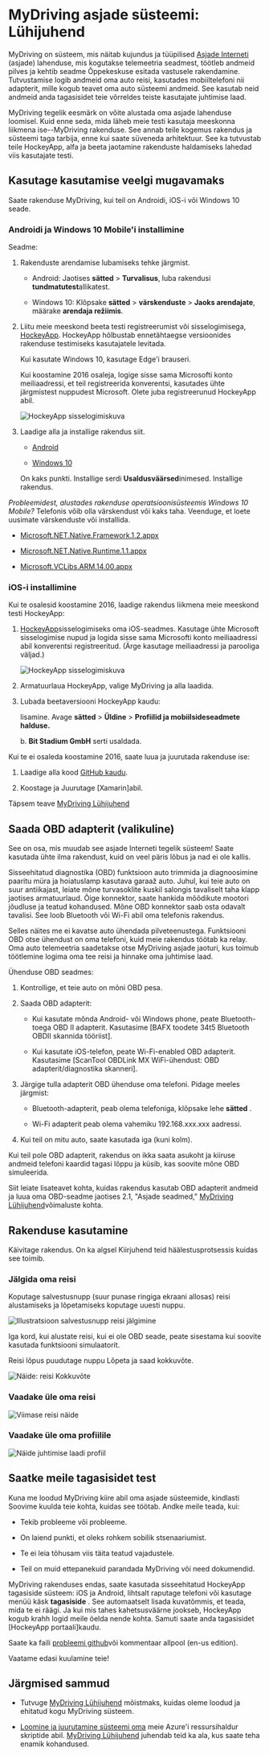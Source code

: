 <properties
    pageTitle="MyDriving Azure asjade näide: Lühijuhend | Microsoft Azure'i"
    description="Alustamine rakenduse, mis on täielik tutvustava arhitekt soovitud asjade süsteemi Microsoft Azure'i, sh voo Analytics, seadme õppimine ja sündmuse jaoturi abil."
    services=""
    documentationCenter=".net"
    suite=""
    authors="harikmenon"
    manager="douge"/>

<tags
    ms.service="multiple"
    ms.workload="tbd"
    ms.tgt_pltfrm="ibiza"
    ms.devlang="dotnet"
    ms.topic="article"
    ms.date="03/25/2016"
    ms.author="harikm"/>

# <a name="mydriving-iot-system-quick-start"></a>MyDriving asjade süsteemi: Lühijuhend

MyDriving on süsteem, mis näitab kujundus ja tüüpilised [Asjade Interneti](iot-suite-overview.md) (asjade) lahenduse, mis kogutakse telemeetria seadmest, töötleb andmeid pilves ja kehtib seadme Õppekeskuse esitada vastusele rakendamine. Tutvustamise logib andmeid oma auto reisi, kasutades mobiiltelefoni nii adapterit, mille kogub teavet oma auto süsteemi andmeid. See kasutab neid andmeid anda tagasisidet teie võrreldes teiste kasutajate juhtimise laad.

MyDriving tegelik eesmärk on võite alustada oma asjade lahenduse loomisel. Kuid enne seda, mida läheb meie testi kasutaja meeskonna liikmena ise--MyDriving rakenduse. See annab teile kogemus rakendus ja süsteemi taga tarbija, enne kui saate süveneda arhitektuur. See ka tutvustab teile HockeyApp, alfa ja beeta jaotamine rakenduste haldamiseks lahedad viis kasutajate testi.

## <a name="use-the-mobile-experience"></a>Kasutage kasutamise veelgi mugavamaks

Saate rakenduse MyDriving, kui teil on Androidi, iOS-i või Windows 10 seade.

### <a name="android-and-windows-10-mobile-installation"></a>Androidi ja Windows 10 Mobile'i installimine

Seadme:

1.  Rakenduste arendamise lubamiseks tehke järgmist.

    -   Android: Jaotises **sätted** > **Turvalisus**, luba rakendusi **tundmatutest**allikatest.

    -   Windows 10: Klõpsake **sätted** > **värskenduste** > **Jaoks arendajate**, määrake **arendaja režiimis**.

2.  Liitu meie meeskond beeta testi registreerumist või sisselogimisega, [HockeyApp](https://rink.hockeyapp.net). HockeyApp hõlbustab ennetähtaegse versioonides rakenduse testimiseks kasutajatele levitada.

    Kui kasutate Windows 10, kasutage Edge'i brauseri.

    Kui koostamine 2016 osaleja, logige sisse sama Microsofti konto meiliaadressi, et teil registreerida konverentsi, kasutades ühte järgmistest nuppudest Microsoft. Olete juba registreerunud HockeyApp abil.

    ![HockeyApp sisselogimiskuva](./media/iot-solution-get-started/image1.png)

3.  Laadige alla ja installige rakendus siit.

    -   [Android](http://rink.io/spMyDrivingAndroid)

    -   [Windows 10](http://rink.io/spMyDrivingUWP)

    On kaks punkti. Installige serdi **Usaldusväärsed**inimesed. Installige rakendus.

*Probleemidest, alustades rakenduse operatsioonisüsteemis Windows 10 Mobile?* Telefonis võib olla värskendust või kaks taha. Veenduge, et loete uusimate värskenduste või installida.

 - [Microsoft.NET.Native.Framework.1.2.appx](https://download.hockeyapp.net/packages/win10/Microsoft.NET.Native.Framework.1.2.appx) 

 - [Microsoft.NET.Native.Runtime.1.1.appx](https://download.hockeyapp.net/packages/win10/Microsoft.NET.Native.Runtime.1.1.appx) 

 - [Microsoft.VCLibs.ARM.14.00.appx](https://download.hockeyapp.net/packages/win10/Microsoft.VCLibs.ARM.14.00.appx)


### <a name="ios-installation"></a>iOS-i installimine

Kui te osalesid koostamine 2016, laadige rakendus liikmena meie meeskond testi HockeyApp:

1.  [HockeyApp](https://rink.hockeyapp.net)sisselogimiseks oma iOS-seadmes.
    Kasutage ühte Microsoft sisselogimise nupud ja logida sisse sama Microsofti konto meiliaadressi abil konverentsi registreeritud. (Ärge kasutage meiliaadressi ja parooliga väljad.)

    ![HockeyApp sisselogimiskuva](./media/iot-solution-get-started/image1.png)

2.  Armatuurlaua HockeyApp, valige MyDriving ja alla laadida.

3.  Lubada beetaversiooni HockeyApp kaudu:

    lisamine. Avage **sätted** > **Üldine** > **Profiilid ja mobiilsideseadmete halduse.**

    b. **Bit Stadium GmbH** serti usaldada.

Kui te ei osaleda koostamine 2016, saate luua ja juurutada rakenduse ise:

1.   Laadige alla kood [GitHub kaudu].

2.   Koostage ja Juurutage [Xamarin]abil.

Täpsem teave [MyDriving Lühijuhend](http://aka.ms/mydrivingdocs)

## <a name="get-an-obd-adapter-optional"></a>Saada OBD adapterit (valikuline)

See on osa, mis muudab see asjade Interneti tegelik süsteem! Saate kasutada ühte ilma rakendust, kuid on veel päris lõbus ja nad ei ole kallis.

Sisseehitatud diagnostika (OBD) funktsioon auto trimmida ja diagnoosimine paaritu müra ja hoiatuslamp kasutava garaaž auto. Juhul, kui teie auto on suur antiikajast, leiate mõne turvasoklite kuskil salongis tavaliselt taha klapp jaotises armatuurlaud. Õige konnektor, saate hankida mõõdikute mootori jõudluse ja teatud kohandused. Mõne OBD konnektor saab osta odavalt tavalisi. See loob Bluetooth või Wi-Fi abil oma telefonis rakendus.

Selles näites me ei kavatse auto ühendada pilveteenustega. Funktsiooni OBD otse ühendust on oma telefoni, kuid meie rakendus töötab ka relay. Oma auto telemeetria saadetakse otse MyDriving asjade jaoturi, kus toimub töötlemine logima oma tee reisi ja hinnake oma juhtimise laad.

Ühenduse OBD seadmes:

1.  Kontrollige, et teie auto on mõni OBD pesa.

2.  Saada OBD adapterit:

    -   Kui kasutate mõnda Android- või Windows phone, peate Bluetooth-toega OBD II adapterit. Kasutasime [BAFX toodete 34t5 Bluetooth OBDII skannida tööriist].

    -   Kui kasutate iOS-telefon, peate Wi-Fi-enabled OBD adapterit. Kasutasime [ScanTool OBDLink MX WiFi-ühendust: OBD adapterit/diagnostika skanneri].

3.  Järgige tulla adapterit OBD ühenduse oma telefoni. Pidage meeles järgmist:

    -   Bluetooth-adapterit, peab olema telefoniga, klõpsake lehe **sätted** .

    -   Wi-Fi adapterit peab olema vahemiku 192.168.xxx.xxx aadressi.

4.  Kui teil on mitu auto, saate kasutada iga (kuni kolm).

Kui teil pole OBD adapterit, rakendus on ikka saata asukoht ja kiiruse andmeid telefoni kaardid tagasi lõppu ja küsib, kas soovite mõne OBD simuleerida.

Siit leiate lisateavet kohta, kuidas rakendus kasutab OBD adapterit andmeid ja luua oma OBD-seadme jaotises 2.1, "Asjade seadmed," [MyDriving Lühijuhend](http://aka.ms/mydrivingdocs)võimaluste kohta.

## <a name="use-the-app"></a>Rakenduse kasutamine

Käivitage rakendus. On ka algsel Kiirjuhend teid häälestusprotsessis kuidas see toimib.

### <a name="track-your-trips"></a>Jälgida oma reisi

Koputage salvestusnupp (suur punase ringiga ekraani allosas) reisi alustamiseks ja lõpetamiseks koputage uuesti nuppu.

![Illustratsioon salvestusnupp reisi jälgimine](./media/iot-solution-get-started/image2.png)

Iga kord, kui alustate reisi, kui ei ole OBD seade, peate sisestama kui soovite kasutada funktsiooni simulaatorit.

Reisi lõpus puudutage nuppu Lõpeta ja saad kokkuvõte.

![Näide: reisi Kokkuvõte](./media/iot-solution-get-started/image3.png)

### <a name="review-your-trips"></a>Vaadake üle oma reisi

![Viimase reisi näide](./media/iot-solution-get-started/image4.png)

### <a name="review-your-profile"></a>Vaadake üle oma profiilile

![Näide juhtimise laadi profiil](./media/iot-solution-get-started/image5.png)

## <a name="send-us-your-test-feedback"></a>Saatke meile tagasisidet test

Kuna me loodud MyDriving kiire abil oma asjade süsteemide, kindlasti Soovime kuulda teie kohta, kuidas see töötab. Andke meile teada, kui:

- Tekib probleeme või probleeme.

- On laiend punkti, et oleks rohkem sobilik stsenaariumist.

- Te ei leia tõhusam viis täita teatud vajadustele.

- Teil on muid ettepanekuid parandada MyDriving või need dokumendid.

MyDriving rakenduses endas, saate kasutada sisseehitatud HockeyApp tagasiside süsteem: iOS ja Android, lihtsalt raputage telefoni või kasutage menüü käsk **tagasiside** . See automaatselt lisada kuvatõmmis, et teada, mida te ei räägi. Ja kui mis tahes kahetsusväärne jookseb, HockeyApp kogub krahh logid meile öelda nende kohta. Samuti saate anda tagasisidet [HockeyApp portaali]kaudu.

Saate ka faili [probleemi github]või kommentaar allpool (en-us edition).

Vaatame edasi kuulamine teie!

## <a name="next-steps"></a>Järgmised sammud

-   Tutvuge [MyDriving Lühijuhend](http://aka.ms/mydrivingdocs) mõistmaks, kuidas oleme loodud ja ehitatud kogu MyDriving süsteem.

-   [Loomine ja juurutamine süsteemi oma](iot-solution-build-system.md) meie Azure'i ressursihaldur skriptide abil. [MyDriving Lühijuhend](http://aka.ms/mydrivingdocs) juhendab teid ka ala, kus saate teha enamik kohandused.

  [GitHub kaudu]: https://github.com/Azure-Samples/MyDriving
  [Xamarin abil]: https://developer.xamarin.com/guides/ios/getting_started/installation/
  [BAFX toodete 34t5 Bluetooth OBDII kontrolli tööriista]: http://www.amazon.com/gp/product/B005NLQAHS
  [ScanTool OBDLink MX WiFi-ühendust: OBD adapterit/diagnostika skanner]: http://www.amazon.com/gp/product/B00OCYXTYY/ref=s9_simh_gw_g263_i1_r?pf_rd_m=ATVPDKIKX0DER&pf_rd_s=desktop-2&pf_rd_r=1MWRMKXK4KK9VYMJ44MP
  [HockeyApp portaal]: https://rink.hockeyapp.org
  [probleemi github]: https://github.com/Azure-Samples/MyDriving/issues
